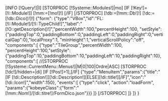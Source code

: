 [INFO [!Query!]|I]
[STORPROC [!Systeme::Modules!]|mo]
	[IF [!Key!]=[!I::Module!]]
		[!mm:=[!mo!]!]
	[/IF]
[/STORPROC]
[!db:=[!mm::Db!]!]
[!dc:=[!db::Dico()!]!]
{"form":
{"type":"VBox","id":"FL:[!I::Module!]/[!I::TypeChild!]","label":"[!O::getDescription()!]","percentWidth":100,"percentHeight":100, 
"setStyle":{"paddingTop":0,"paddingBottom":0,"paddingLeft":0,"paddingRight":0,"verticalGap":0},"localProxy":1, "minHeight":1,"verticalScrollPolicy":"off",
"components":[
	{"type":"TileGroup","percentWidth":100, "percentHeight":100,"setStyle":{"paddingTop":10,"paddingBottom":10,"paddingLeft":10,"paddingRight":10},
	"components":[
		//[STORPROC [!Systeme::CurrentMenu::Menus!]|M|0|100|Ordre|ASC]
		[STORPROC [!dc!]/hidden=|di]
			[IF [!Pos!]>1],[/IF]
			{"type":"MenuItem","params":{"title":"[IF [!di::Description!]][!di::Description!][ELSE][!di::title!][/IF]","icon":"[!di::Icon!]","width":150},
			"events":[
				{"type":"click", "action":"loadForm", "params":{"kobeyeClass":{"form":"[!mm::Nom!]/[!di::titre!]/FormDico.json"}}}
			]}
		[/STORPROC]
	]}
]}
}
